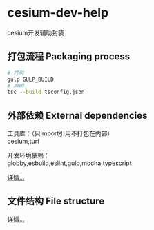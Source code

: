#  cesium-dev-help
cesium开发辅助封装

## 打包流程 Packaging process
```sh
# 打包
gulp GULP_BUILD
# 声明
tsc --build tsconfig.json

```

## 外部依赖 External dependencies 

工具库：（只import引用不打包在内部）  
cesium,turf

开发环境依赖：  
globby,esbuild,eslint,gulp,mocha,typescript

[详情...](./Tools/doc/lib.md "依赖项描述")  

## 文件结构 File structure

[详情...](./Tools/doc/file.md "文件夹描述")  

    

